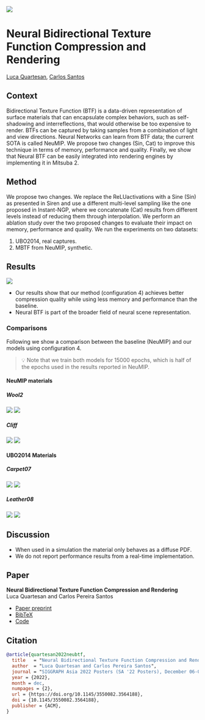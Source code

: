 ![](assets/header.jpg)

# Neural Bidirectional Texture Function Compression and Rendering

[Luca Quartesan](luca@traverseresearch.nl), [Carlos Santos](santos.c@buas.nl)

## Context
Bidirectional Texture Function (BTF) is a data-driven representation of surface materials that can encapsulate complex behaviors, such as self-shadowing and interreflections, that would otherwise be too expensive to render. BTFs can be captured by taking samples from a combination of light and view directions.
Neural Networks can learn from BTF data; the current SOTA is called NeuMIP. We propose two changes (Sin, Cat) to improve this technique in terms of memory, performance and quality.
Finally, we show that Neural BTF can be easily integrated into rendering engines by implementing it in Mitsuba 2.

## Method
We propose two changes. We replace the ReLUactivations with a Sine (Sin) as presented in Siren and use a different multi-level sampling like the one proposed in Instant-NGP, where we concatenate (Cat) results from different levels instead of reducing them through interpolation.
We perform an ablation study over the two proposed changes to evaluate their impact on memory, performance and quality.
We run the experiments on two datasets:
1. UBO2014, real captures.
2. MBTF from NeuMIP, synthetic.



## Results
![](assets/table.png)

+ Our results show that our method (configuration 4) achieves better compression quality while using less memory and performance than the baseline.
+ Neural BTF is part of the broader field of neural scene representation.

### Comparisons
Following we show a comparison between the baseline (NeuMIP) and our models using configuration 4.  
> 💡 Note that we train both models for 15000 epochs, which is half of the epochs used in the results reported in NeuMIP. 

#### NeuMIP materials

##### Wool2
<div class="juxtapose" width="100%">
    <img src="assets/neumip/wool2/1.jpg" data-label="NeuMIP"/>
    <img src="assets/neumip/wool2/2.jpg" data-label="Ours"/>
</div>

##### Cliff
<div class="juxtapose" width="100%">
    <img src="assets/neumip/cliff/1.jpg" data-label="NeuMIP"/>
    <img src="assets/neumip/cliff/2.jpg" data-label="Ours"/>
</div>


#### UBO2014 Materials

##### Carpet07
<div class="juxtapose" width="100%">
    <img src="assets/ubo2014/carpet07/1.jpg" data-label="NeuMIP"/>
    <img src="assets/ubo2014/carpet07/6.jpg" data-label="Ours"/>
</div>

##### Leather08
<div class="juxtapose" width="100%">
    <img src="assets/ubo2014/leather08/1.jpg" data-label="NeuMIP"/>
    <img src="assets/ubo2014/leather08/6.jpg" data-label="Ours"/>
</div>


## Discussion
+ When used in a simulation the material only behaves as a diffuse PDF.
+ We do not report performance results from a real-time implementation.

## Paper
**Neural Bidirectional Texture Function Compression and Rendering**  
Luca Quartesan and Carlos Pereira Santos
+ [Paper preprint](assets/neubtf22.pdf)
+ [BibTeX](assets/quartesan22neubtf.bib)
+ [Code](https://github.com/Traverse-Research/NeuBTF)

## Citation
```bibtex
@article{quartesan2022neubtf,
  title   = "Neural Bidirectional Texture Function Compression and Rendering",
  author  = "Luca Quartesan and Carlos Pereira Santos",
  journal = "SIGGRAPH Asia 2022 Posters (SA '22 Posters), December 06-09, 2022",
  year = {2022},
  month = dec,
  numpages = {2},
  url = {https://doi.org/10.1145/3550082.3564188},
  doi = {10.1145/3550082.3564188},
  publisher = {ACM},
}

```

<script src="https://cdn.knightlab.com/libs/juxtapose/latest/js/juxtapose.min.js"></script>
<link rel="stylesheet" href="https://cdn.knightlab.com/libs/juxtapose/latest/css/juxtapose.css">
